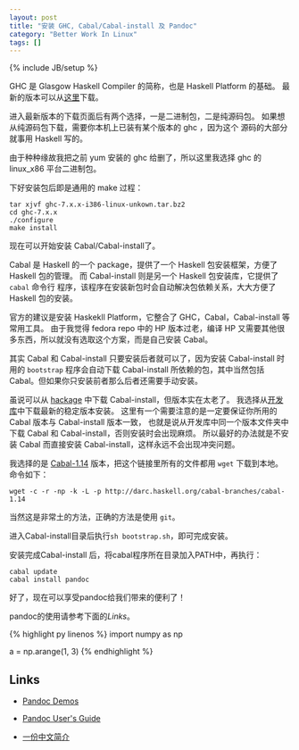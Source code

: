 ```yaml
---
layout: post
title: "安装 GHC, Cabal/Cabal-install 及 Pandoc"
category: "Better Work In Linux"
tags: []
---
```

{% include JB/setup %}

GHC 是 Glasgow Haskell Compiler 的简称，也是 Haskell Platform 的基础。
最新的版本可以从[这里][ghc]下载。

   [ghc]:http://www.haskell.org/ghc/

进入最新版本的下载页面后有两个选择，一是二进制包，二是纯源码包。
如果想从纯源码包下载，需要你本机上已装有某个版本的 ghc ，因为这个
源码的大部分就事用 Haskell 写的。

由于种种缘故我把之前 yum 安装的 ghc 给删了，所以这里我选择 ghc 的 linux\_x86 
平台二进制包。

下好安装包后即是通用的 make 过程：

    tar xjvf ghc-7.x.x-i386-linux-unkown.tar.bz2
    cd ghc-7.x.x
    ./configure
    make install

现在可以开始安装 Cabal/Cabal-install了。

Cabal 是 Haskell 的一个 package，提供了一个 Haskell 包安装框架，方便了 Haskell
包的管理。
而 Cabal-install 则是另一个 Haskell 包安装库，它提供了 `cabal` 命令行
程序，该程序在安装新包时会自动解决包依赖关系，大大方便了 Haskell 包的安装。

官方的建议是安装 Haskekll Platform，它整合了 GHC，Cabal，Cabal-install
等常用工具。
由于我觉得 fedora repo 中的 HP 版本过老，编译 HP
又需要其他很多东西，所以就没有选取这个方案，而是自己安装 Cabal。

其实 Cabal 和 Cabal-install 只要安装后者就可以了，因为安装 Cabal-install
时用的 `bootstrap` 程序会自动下载 Cabal-install 所依赖的包，其中当然包括
Cabal。但如果你只安装前者那么后者还需要手动安装。

虽说可以从 [hackage][hackage] 中下载 Cabal-install，但版本实在太老了。
我选择从[开发库][cabal]中下载最新的稳定版本安装。
这里有一个需要注意的是一定要保证你所用的 Cabal 版本与 Cabal-install 版本一致，
也就是说从开发库中同一个版本文件夹中下载 Cabal 和
Cabal-install，否则安装时会出现麻烦。
所以最好的办法就是不安装 Cabal 而直接安装
Cabal-install，这样永远不会出现冲突问题。

   [hackage]:http://hackage.haskell.org/package/cabal-install
   [cabal]:http://darcs.haskell.org/cabal-branches/
   
我选择的是
[Cabal-1.14](http://darcs.haskell.org/cabal-branches/cabal-1.14/)
版本，把这个链接里所有的文件都用 `wget` 下载到本地。命令如下：

    wget -c -r -np -k -L -p http://darc.haskell.org/cabal-branches/cabal-1.14

当然这是非常土的方法，正确的方法是使用 `git`。

进入Cabal-install目录后执行`sh bootstrap.sh`，即可完成安装。

安装完成Cabal-install 后，将cabal程序所在目录加入PATH中，再执行：

    cabal update
    cabal install pandoc

好了，现在可以享受pandoc给我们带来的便利了！

pandoc的使用请参考下面的*Links*。


{% highlight py linenos %}
import numpy as np

a = np.arange(1, 3)
{% endhighlight %}

## Links

* [Pandoc Demos](http://johnmacfarlane.net/pandoc/demos.html)

* [Pandoc User's Guide](http://johnmacfarlane.net/pandoc/README.html)

* [一份中文简介](http://chen.yanping.me/cn/blog/2012/03/13/pandoc/)

